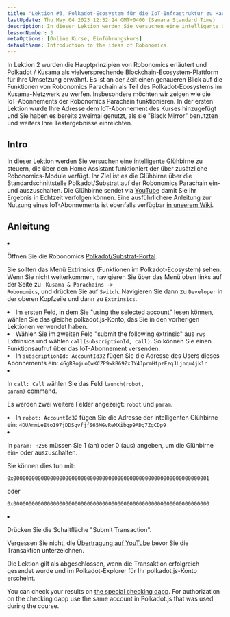 ```yaml
---
title: "Lektion #3, Polkadot-Ecosystem für die IoT-Infrastruktur zu Hause"
lastUpdate: Thu May 04 2023 12:52:24 GMT+0400 (Samara Standard Time)
description: In dieser Lektion werden Sie versuchen eine intelligente Glühbirne zu steuern, die über den Home Assistant funktioniert der über zusätzliche Robonomics-Module verfügt.
lessonNumber: 3
metaOptions: [Online Kurse, Einführungskurs]
defaultName: Introduction to the ideas of Robonomics
---
```


In Lektion 2 wurden die Hauptprinzipien von Robonomics erläutert und Polkadot / Kusama als vielversprechende Blockchain-Ecosystem-Plattform für ihre Umsetzung erwähnt. Es ist an der Zeit einen genaueren Blick auf die Funktionen von Robonomics Parachain als Teil des Polkadot-Ecosystems im Kusama-Netzwerk zu werfen. Insbesondere möchten wir zeigen wie die IoT-Abonnements der Robonomics Parachain funktionieren. In der ersten Lektion wurde Ihre Adresse dem IoT-Abonnement des Kurses hinzugefügt und Sie haben es bereits zweimal genutzt, als sie  "Black Mirror" benutzten und weiters Ihre Testergebnisse einreichten.


## Intro

In dieser Lektion werden Sie versuchen eine intelligente Glühbirne zu steuern, die über den Home Assistant funktioniert der über zusätzliche Robonomics-Module verfügt. Ihr Ziel ist es die Glühbirne über die Standardschnittstelle Polkadot/Substrat auf der Robonomics Parachain ein- und auszuschalten. Die Glühbirne sendet via [YouTube](https://www.youtube.com/channel/UCkemsNJWaCmvF1Oi50C-hAg/live) damit Sie Ihr Ergebnis in Echtzeit verfolgen können. Eine ausführlichere Anleitung zur Nutzung eines IoT-Abonnements ist ebenfalls verfügbar [in unserem Wiki](https://wiki.robonomics.network/docs/subscription-launch/).


## Anleitung

<List type="numbers">

<li>

Öffnen Sie die Robonomics [Polkadot/Substrat-Portal](https://polkadot.js.org/apps/?rpc=wss%3A%2F%2Fkusama.rpc.robonomics.network%2F#/extrinsics).

Sie sollten das Menü Extrinsics (Funktionen im Polkadot-Ecosystem) sehen. Wenn Sie nicht weiterkommen, navigieren Sie über das Menü oben links auf der Seite zu <code> Kusama & Parachains -> Robonomics</code>, und drücken Sie auf <code>Switch</code>. Navigieren Sie dann zu <code>Developer</code> in der oberen Kopfzeile und dann zu <code>Extrinsics</code>.

</li>

<li>
Im ersten Feld, in dem Sie "using the selected account" lesen können, wählen Sie das gleiche polkadot.js-Konto, das Sie in den vorherigen Lektionen verwendet haben.
</li>

<li>
Wählen Sie im zweiten Feld "submit the following extrinsic" aus <code>rws</code> Extrinsics und wählen <code>call(subscriptionId, call)</code>. So können Sie einen Funktionsaufruf über das IoT-Abonnement versenden.
</li>

<li>
In <code>subscriptionId: AccountId32</code> fügen Sie die Adresse des Users dieses Abonnements ein: <code>4GgRRojuoQwKCZP9wkB69ZxJY4JprmHtpzEzqJLjnqu4jk1r</code>
</li>

<li>

In <code>call: Call</code> wählen Sie das Feld <code>launch(robot, param)</code> command.

Es werden zwei weitere Felder angezeigt: <code>robot</code> und <code>param</code>.

</li>

<li>
In <code>robot: AccountId32</code> fügen Sie die Adresse der intelligenten Glühbirne ein: <code>4DUAnmLeEto197jDDSgvfjfS65MGvReMXibqp9ADg7ZgCDp9</code>
</li>

<li>

In <code>param: H256</code> müssen Sie 1 (an) oder 0 (aus) angeben, um die Glühbirne ein- oder auszuschalten. 

Sie können dies tun mit:

<code>0x0000000000000000000000000000000000000000000000000000000000000001</code>

oder

<code>0x0000000000000000000000000000000000000000000000000000000000000000</code>

</li>

<li>

Drücken Sie die Schaltfläche "Submit Transaction". 

Vergessen Sie nicht, die [Übertragung auf YouTube](https://www.youtube.com/channel/UCkemsNJWaCmvF1Oi50C-hAg/live) bevor Sie die Transaktion unterzeichnen.

</li>


</List>

<Result>

Die Lektion gilt als abgeschlossen, wenn die Transaktion erfolgreich gesendet wurde und im Polkadot-Explorer für Ihr polkadot.js-Konto erscheint.

You can check your results on [the special checking dapp](https://lk.robonomics.academy/). For authorization on the checking dapp use the same account in Polkadot.js that was used during the course.

</Result>